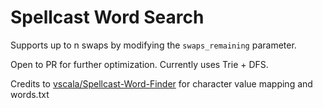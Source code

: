# Spellcast Word Search

Supports up to n swaps by modifying the `swaps_remaining` parameter.

Open to PR for further optimization. Currently uses Trie + DFS.

Credits to [vscala/Spellcast-Word-Finder](https://github.com/vscala/Spellcast-Word-Finder) for character value mapping and words.txt